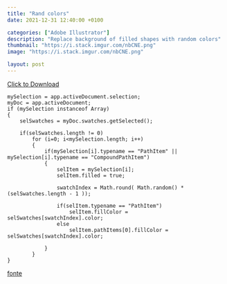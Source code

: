 ```yaml
---
title: "Rand colors"
date: 2021-12-31 12:40:00 +0100

categories: ["Adobe Illustrator"]
description: "Replace background of filled shapes with random colors"
thumbnail: "https://i.stack.imgur.com/nbCNE.png"
image: "https://i.stack.imgur.com/nbCNE.png"

layout: post
---
```


<div class="flex justify-center">
<a class="p-6 border bg-red-700 hover:opacity-70 transition duration-300 ease-in-out text-bold hover:text-white" href="../../collections/precious/ai/ai__random-colors.js" download>Click to Download</a>
</div>

```
mySelection = app.activeDocument.selection;
myDoc = app.activeDocument;
if (mySelection instanceof Array)
{
	selSwatches = myDoc.swatches.getSelected();

	if(selSwatches.length != 0)
		for (i=0; i<mySelection.length; i++)
		{
			if(mySelection[i].typename == "PathItem" || mySelection[i].typename == "CompoundPathItem")
			{
				selItem = mySelection[i];
				selItem.filled = true;

				swatchIndex = Math.round( Math.random() * (selSwatches.length - 1 ));

				if(selItem.typename == "PathItem")
					selItem.fillColor = selSwatches[swatchIndex].color;
				else
					selItem.pathItems[0].fillColor = selSwatches[swatchIndex].color;

			}
		}
}
```

[fonte](https://github.com/psstmatt/Random-Swatch-Fill)

